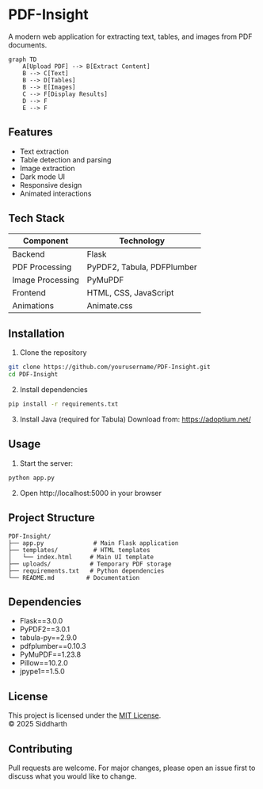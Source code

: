# PDF-Insight

A modern web application for extracting text, tables, and images from PDF documents.

```mermaid
graph TD
    A[Upload PDF] --> B[Extract Content]
    B --> C[Text]
    B --> D[Tables]
    B --> E[Images]
    C --> F[Display Results]
    D --> F
    E --> F
```

## Features
- Text extraction
- Table detection and parsing
- Image extraction
- Dark mode UI
- Responsive design
- Animated interactions

## Tech Stack
| Component | Technology |
|-----------|------------|
| Backend | Flask |
| PDF Processing | PyPDF2, Tabula, PDFPlumber |
| Image Processing | PyMuPDF |
| Frontend | HTML, CSS, JavaScript |
| Animations | Animate.css |

## Installation

1. Clone the repository
```bash
git clone https://github.com/yourusername/PDF-Insight.git
cd PDF-Insight
```

2. Install dependencies
```bash
pip install -r requirements.txt
```

3. Install Java (required for Tabula)
Download from: https://adoptium.net/

## Usage

1. Start the server:
```bash
python app.py
```

2. Open http://localhost:5000 in your browser

## Project Structure
```
PDF-Insight/
├── app.py              # Main Flask application
├── templates/          # HTML templates
│   └── index.html     # Main UI template
├── uploads/           # Temporary PDF storage
├── requirements.txt   # Python dependencies
└── README.md         # Documentation
```

## Dependencies
- Flask==3.0.0
- PyPDF2==3.0.1
- tabula-py==2.9.0
- pdfplumber==0.10.3
- PyMuPDF==1.23.8
- Pillow==10.2.0
- jpype1==1.5.0

## License

This project is licensed under the [MIT License](LICENSE).  
© 2025 Siddharth


## Contributing
Pull requests are welcome. For major changes, please open an issue first to discuss what you would like to change.
